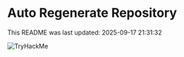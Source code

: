 # Auto Regenerate Repository

This README was last updated: 2025-09-17 21:31:32

 ![TryHackMe](https://tryhackme.com/badge/533634)